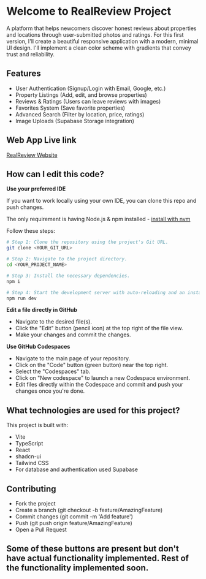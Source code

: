 # Welcome to RealReview Project
A platform that helps newcomers discover honest reviews about properties and locations through user-submitted photos and ratings.
For this first version, I'll create a beautiful responsive application with a modern, minimal UI design. I'll implement a clean color scheme with gradients that convey trust and reliability.

## Features
- User Authentication (Signup/Login with Email, Google, etc.)
- Property Listings (Add, edit, and browse properties)
- Reviews & Ratings (Users can leave reviews with images)
- Favorites System (Save favorite properties)
- Advanced Search (Filter by location, price, ratings)
- Image Uploads (Supabase Storage integration)

## Web App Live link 
  [RealReview Website](https://shadab-realreview.netlify.app/)


## How can I edit this code?

**Use your preferred IDE**

If you want to work locally using your own IDE, you can clone this repo and push changes.

The only requirement is having Node.js & npm installed - [install with nvm](https://github.com/nvm-sh/nvm#installing-and-updating)

Follow these steps:

```sh
# Step 1: Clone the repository using the project's Git URL.
git clone <YOUR_GIT_URL>

# Step 2: Navigate to the project directory.
cd <YOUR_PROJECT_NAME>

# Step 3: Install the necessary dependencies.
npm i

# Step 4: Start the development server with auto-reloading and an instant preview.
npm run dev
```

**Edit a file directly in GitHub**

- Navigate to the desired file(s).
- Click the "Edit" button (pencil icon) at the top right of the file view.
- Make your changes and commit the changes.

**Use GitHub Codespaces**

- Navigate to the main page of your repository.
- Click on the "Code" button (green button) near the top right.
- Select the "Codespaces" tab.
- Click on "New codespace" to launch a new Codespace environment.
- Edit files directly within the Codespace and commit and push your changes once you're done.

## What technologies are used for this project?

This project is built with:

- Vite
- TypeScript
- React
- shadcn-ui
- Tailwind CSS
- For database and authentication used Supabase

## Contributing
- Fork the project
- Create a branch (git checkout -b feature/AmazingFeature)
- Commit changes (git commit -m 'Add feature')
- Push (git push origin feature/AmazingFeature)
- Open a Pull Request

## Some of these buttons are present but don't have actual functionality implemented. Rest of the functionality implemented soon.
